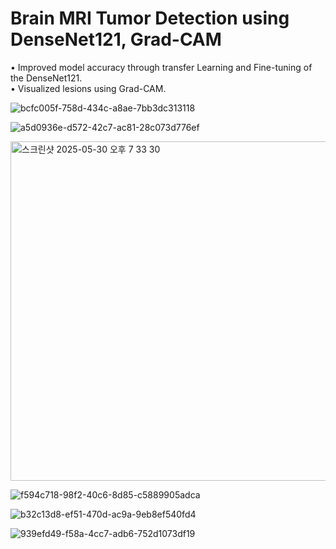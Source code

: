 # Brain MRI Tumor Detection using DenseNet121, Grad-CAM

• Improved model accuracy through transfer Learning and Fine-tuning of the DenseNet121. <br>
• Visualized lesions using Grad-CAM.


![bcfc005f-758d-434c-a8ae-7bb3dc313118](https://github.com/user-attachments/assets/beee47fd-7ef7-47a5-9872-9293b3948b8b)

![a5d0936e-d572-42c7-ac81-28c073d776ef](https://github.com/user-attachments/assets/ee1de844-efed-4e68-9882-962d2d5191c6)

<img width="543" alt="스크린샷 2025-05-30 오후 7 33 30" src="https://github.com/user-attachments/assets/36ca750c-313b-4d9f-a13a-fc3fc7e371ad" />

![f594c718-98f2-40c6-8d85-c5889905adca](https://github.com/user-attachments/assets/8566d14a-364c-496c-b458-6e4870c3faf8)

![b32c13d8-ef51-470d-ac9a-9eb8ef540fd4](https://github.com/user-attachments/assets/96e1cc41-5108-4c79-a937-dec0c1841b6e)

![939efd49-f58a-4cc7-adb6-752d1073df19](https://github.com/user-attachments/assets/72ac1e81-28a3-430d-8f32-ccc1a2165397)
